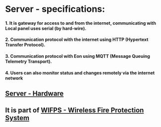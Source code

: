 # Server - specifications:
#### 1. It is gateway for access to and from the internet, communicating with Local panel uses serial (by hard-wire).
#### 2. Communication protocol with the internet using HTTP (Hypertext Transfer Protocol).
#### 3. Communication protocol with Eon using MQTT (Message Queuing Telemetry Transport).
#### 4. Users can also monitor status and changes remotely via the internet network

## [Server - Hardware](https://github.com/slametsampon/WlFPS/blob/main/Server/Server-HW.jpg)

## It is part of [WlFPS - Wireless Fire Protection System](https://github.com/slametsampon/WlFPS)